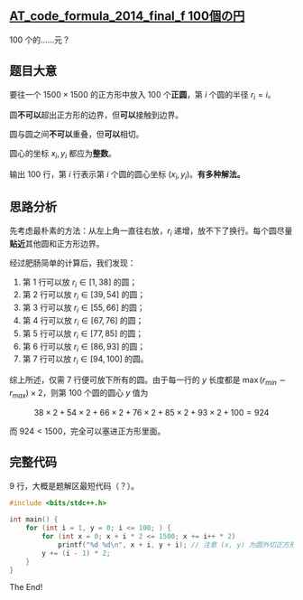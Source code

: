 ## [AT_code_formula_2014_final_f 100個の円](https://www.luogu.com.cn/problem/AT_code_formula_2014_final_f)

$100$ 个的……元？

## 题目大意

要往一个 $1500 \times 1500$ 的正方形中放入 $100$ 个**正圆**，第 $i$ 个圆的半径 $r_i = i$。

圆**不可以**超出正方形的边界，但**可以**接触到边界。

圆与圆之间**不可以**重叠，但**可以**相切。

圆心的坐标 $x_i, y_i$ 都应为**整数**。

输出 $100$ 行，第 $i$ 行表示第 $i$ 个圆的圆心坐标 $(x_i, y_i)$。**有多种解法。**

## 思路分析

先考虑最朴素的方法：从左上角一直往右放，$r_i$ 递增，放不下了换行。每个圆尽量**贴近**其他圆和正方形边界。

经过肥肠简单的计算后，我们发现：

1. 第 $1$ 行可以放 $r_i \in [1, 38]$ 的圆；
2. 第 $2$ 行可以放 $r_i \in [39, 54]$ 的圆；
3. 第 $3$ 行可以放 $r_i \in [55, 66]$ 的圆；
4. 第 $4$ 行可以放 $r_i \in [67, 76]$ 的圆；
5. 第 $5$ 行可以放 $r_i \in [77, 85]$ 的圆；
6. 第 $6$ 行可以放 $r_i \in [86, 93]$ 的圆；
7. 第 $7$ 行可以放 $r_i \in [94, 100]$ 的圆。

综上所述，仅需 $7$ 行便可放下所有的圆。由于每一行的 $y$ 长度都是 $\max(r_{min} \sim r_{max}) \times 2$，则第 $100$ 个圆的圆心 $y$ 值为

$$ 38 \times 2 + 54 \times 2 + 66 \times 2 + 76 \times 2 + 85 \times 2 + 93 \times 2 + 100 = 924 $$

而 $924 < 1500$，完全可以塞进正方形里面。

## 完整代码

$9$ 行，大概是题解区最短代码（？）。

```cpp
#include <bits/stdc++.h>
 
int main() {
	for (int i = 1, y = 0; i <= 100; ) {
		for (int x = 0; x + i * 2 <= 1500; x += i++ * 2)
			printf("%d %d\n", x + i, y + i); // 注意 (x, y) 为圆外切正方形左上角坐标，要加上半径
		y += (i - 1) * 2;
	}
}
```

The End!